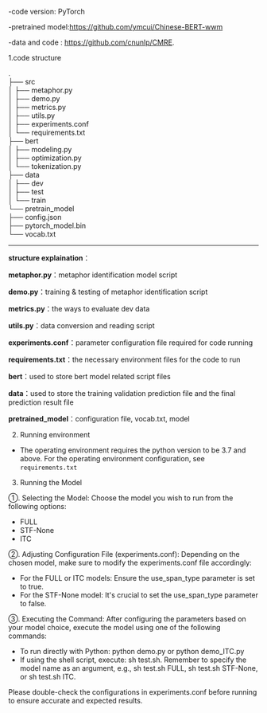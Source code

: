 -code version: PyTorch

-pretrained model:https://github.com/ymcui/Chinese-BERT-wwm

-data and code : https://github.com/cnunlp/CMRE.



1.code structure  
  
.  
├── src  
│   ├── metaphor.py  
│   ├── demo.py  
│   ├── metrics.py  
│   ├── utils.py  
│   ├── experiments.conf  
│   └── requirements.txt  
├── bert  
│   ├── modeling.py  
│   ├── optimization.py  
│   └── tokenization.py  
├── data  
│   ├── dev  
│   ├── test  
│   └── train  
└── pretrain_model  
    ├── config.json  
    ├── pytorch_model.bin  
    └── vocab.txt  


----


**structure explaination**：


**metaphor.py**：metaphor identification model script

**demo.py**：training & testing of metaphor identification  script

**metrics.py**：the ways to evaluate dev data

**utils.py**：data conversion and reading script

**experiments.conf**：parameter configuration file required for code running 

**requirements.txt**：the necessary environment files for the code to run

**bert**：used to store bert model related script files 

**data**：used to store the training validation prediction file and the final prediction result file

**pretrained_model**：configuration file, vocab.txt, model


2. Running environment

- The operating environment requires the python version to be 3.7 and above. For the operating environment configuration, see `requirements.txt`


3. Running the Model

①. Selecting the Model:
Choose the model you wish to run from the following options:
- FULL
- STF-None
- ITC

②. Adjusting Configuration File (experiments.conf):
Depending on the chosen model, make sure to modify the experiments.conf file accordingly:
- For the FULL or ITC models: Ensure the use_span_type parameter is set to true.
- For the STF-None model: It's crucial to set the use_span_type parameter to false.

③. Executing the Command:
After configuring the parameters based on your model choice, execute the model using one of the following commands:
- To run directly with Python: python demo.py or python demo_ITC.py
- If using the shell script, execute: sh test.sh. Remember to specify the model name as an argument, e.g., sh test.sh FULL, sh test.sh STF-None, or sh test.sh ITC.

Please double-check the configurations in experiments.conf before running to ensure accurate and expected results.

